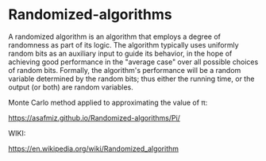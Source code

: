 # Randomized-algorithms

A randomized algorithm is an algorithm that employs a degree of randomness as part of its logic. The algorithm typically uses uniformly random bits as an auxiliary input to guide its behavior, in the hope of achieving good performance in the "average case" over all possible choices of random bits. Formally, the algorithm's performance will be a random variable determined by the random bits; thus either the running time, or the output (or both) are random variables.

Monte Carlo method applied to approximating the value of π:

https://asafmiz.github.io/Randomized-algorithms/Pi/

WIKI:

https://en.wikipedia.org/wiki/Randomized_algorithm

